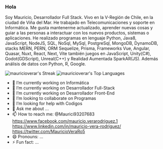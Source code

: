 ### Hola

Soy Mauricio, Desarrollador Full Stack. Vivo en la V-Región de Chile, en la ciudad de Viña del Mar. He trabajado en Telecomunicaciones y soporte en Informática. Me gusta mantenerme actualizado, aprender nuevas cosas y guiar a las personas a interactuar con los nuevos productos, sistemas o aplicaciones. He realizado programas en lenguaje Python, Java8, JavaScript, NodeJS, SQL, NoSql, MySql, PostgreSql, MongoDB, DynamoDB, stacks MERN, PERN, ORM Sequelize, Prisma, Frameworks Vue, Angular, Quasar, Nuxt, React, Next, Vite también juegos en JavaScript, Unity(C#), Godot(GDScript), Unreal(C++) y Realidad Aumentada SparkAR(JS). Además análisis de datos con Python, R, Google.

![mauricioverar's Streak](https://github-readme-streak-stats.herokuapp.com/?user=mauricioverar&theme=vue-dark&hide_border=true)
![mauricioverar's Top Languages](https://github-readme-stats.vercel.app/api/top-langs/?username=mauricioverar&theme=vue-dark&show_icons=true&hide_border=true&layout=compact)

- 🔭 I’m currently working on Informática
- 💫 I’m currently working on Desarrollador Full-Stack
- 🌱 I’m currently working on Desarrollador Front-End
- 👯 I’m looking to collaborate on Programas
- 🤔 I’m looking for help with Codigos
- 💬 Ask me about ...
- 📫 How to reach me:  @Maurici93207683  https://www.facebook.com/mauricio.verarodriguez.1  https://www.linkedin.com/in/mauricio-vera-rodriguez/  https://twitter.com/MauricioVeraRo5
- 😄 Pronouns: ...
- ⚡ Fun fact: ...

